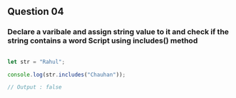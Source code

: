 ## Question 04

### Declare a varibale and assign string value to it and check if the string contains a word Script using includes() method

```javascript

let str = "Rahul";

console.log(str.includes("Chauhan"));

// Output : false

```